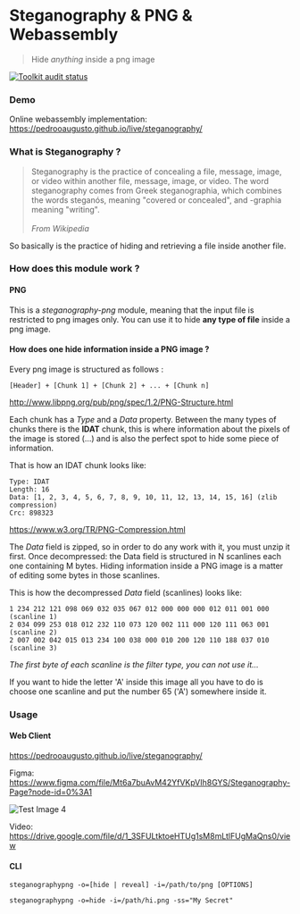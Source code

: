 # Steganography & PNG & Webassembly
> Hide <i>anything</i> inside a png image

<a href="https://github.com/pedrooaugusto/steganography-png/actions">
    <img alt="Toolkit audit status" src="https://github.com/pedrooaugusto/steganography-png/workflows/Run Tests and Build/badge.svg" />
</a>

### Demo
Online webassembly implementation: https://pedrooaugusto.github.io/live/steganography/

### What is Steganography ?
> Steganography is the practice of concealing a file, message, image, or video within another file, message, image, or video. The word steganography comes from Greek steganographia, which combines the words steganós, meaning "covered or concealed", and -graphia meaning "writing".
><br/><br/><i>From Wikipedia</i>

So basically is the practice of hiding and retrieving a file inside another file.

### How does this module work ?

#### PNG
This is a *steganography-png* module, meaning that the input file is restricted to png images only.
You can use it to hide **any type of file** inside a png image.

#### How does one hide information inside a PNG image ?
Every png image is structured as follows :
```
[Header] + [Chunk 1] + [Chunk 2] + ... + [Chunk n]
```
http://www.libpng.org/pub/png/spec/1.2/PNG-Structure.html

Each chunk has a *Type* and a *Data* property. Between the many types of chunks there is the **IDAT** chunk, this is where information about the pixels of the image
is stored (...) and is also the perfect spot to hide some piece of information.

That is how an IDAT chunk looks like:
```
Type: IDAT
Length: 16
Data: [1, 2, 3, 4, 5, 6, 7, 8, 9, 10, 11, 12, 13, 14, 15, 16] (zlib compression)
Crc: 898323
```
https://www.w3.org/TR/PNG-Compression.html

The *Data* field is zipped, so in order to do any work with it, you must unzip it first. Once decompressed: the Data field is structured in N scanlines
each one containing M bytes. Hiding information inside a PNG image is a matter of editing some bytes in those scanlines.

This is how the decompressed *Data* field (scanlines) looks like:
```
1 234 212 121 098 069 032 035 067 012 000 000 000 012 011 001 000 (scanline 1)
2 034 099 253 018 012 232 110 073 120 002 111 000 120 111 063 001 (scanline 2)
2 007 002 042 015 013 234 100 038 000 010 200 120 110 188 037 010 (scanline 3)
```
*The first byte of each scanline is the filter type, you can not use it...*

If you want to hide the letter 'A' inside this image all you have to do is choose one scanline and put the number 65 ('A') somewhere inside it.


### Usage

#### Web Client

https://pedrooaugusto.github.io/live/steganography/

Figma: https://www.figma.com/file/Mt6a7buAvM42YfVKpVIh8GYS/Steganography-Page?node-id=0%3A1

![Test Image 4](https://github.com/pedrooaugusto/steganography-png/blob/master/webapp/preview.png)

Video: https://drive.google.com/file/d/1_3SFULtktoeHTUg1sM8mLtlFUgMaQns0/view

#### CLI
```
steganographypng -o=[hide | reveal] -i=/path/to/png [OPTIONS]

steganographypng -o=hide -i=/path/hi.png -ss="My Secret"
```
